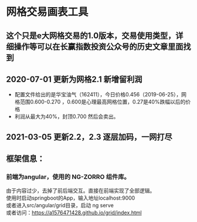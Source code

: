 # 网格交易画表工具
## 这个只是e大网格交易的1.0版本，交易使用类型，详细操作等可以在长赢指数投资公众号的历史文章里面找到
## 2020-07-01 更新为网格2.1 新增留利润
* 配置文件给出的是华宝油气（162411），今日价格0.456（2019-06-25），网格范围0.600-0.270 ，0.600是心理最高网格位置，0.27是40%跌幅以后的价格
* 利润从最大为40%，封顶0.700 然后会卖出。

## 2021-03-05 更新2.2，2.3 逐层加码，一网打尽

## 框架信息：
### 前端为angular，使用的 NG-ZORRO 组件库。
由于内容过少，去掉了前后端交互。直接在前端实现了全部逻辑。<br>
使用时启动springboot的App，输入地址localhost:9000<br>
或者进入src/angular/grid目录，启动 ng serve<br>
或者访问：https://a1576471428.github.io/grid/index.html
